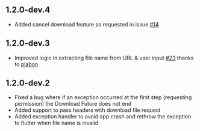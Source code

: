 ## 1.2.0-dev.4

- Added cancel download feature as requested in issue [#14](https://github.com/abdallah-odeh/flutter_file_downloader/issues/14)

## 1.2.0-dev.3

- Improved logic in extracting file name from URL & user input [#23](https://github.com/abdallah-odeh/flutter_file_downloader/issues/23) thanks to [plabon](https://github.com/plabon)

## 1.2.0-dev.2

- Fixed a bug where if an exception occurred at the first step (requesting permission) the Download Future does not end
- Added support to pass headers with download file request
- Added exception handler to avoid app crash and rethrow the exception to flutter when file name is invalid